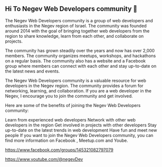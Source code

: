 ## Hi To Negev Web Developers community  👋

The Negev Web Developers community is a group of web developers and enthusiasts in the Negev region of Israel. 
The community was founded around 2014 with the goal of bringing together web developers from the region to share knowledge, learn from each other, and collaborate on projects.

The community has grown steadily over the years and now has over 2,000 members. The community organizes meetups, workshops, and hackathons on a regular basis. The community also has a website and a Facebook group where members can connect with each other and stay up-to-date on the latest news and events.

The Negev Web Developers community is a valuable resource for web developers in the Negev region. The community provides a forum for networking, learning, and collaboration. If you are a web developer in the Negev, I encourage you to join the community and get involved.

Here are some of the benefits of joining the Negev Web Developers community:

Learn from experienced web developers
Network with other web developers in the region
Get involved in projects with other developers
Stay up-to-date on the latest trends in web development
Have fun and meet new people
If you want to join the Negev Web Developers community, you can find more information on Facebook , Meetup.com  and Yoube.

https://www.facebook.com/groups/145321082797079

https://www.youtube.com/@negevDev



<!--

**Here are some ideas to get you started:**

🙋‍♀️ A short introduction - what is your organization all about?
🌈 Contribution guidelines - how can the community get involved?
👩‍💻 Useful resources - where can the community find your docs? Is there anything else the community should know?
🍿 Fun facts - what does your team eat for breakfast?
🧙 Remember, you can do mighty things with the power of [Markdown](https://docs.github.com/github/writing-on-github/getting-started-with-writing-and-formatting-on-github/basic-writing-and-formatting-syntax)
-->
